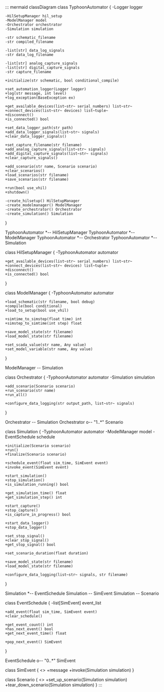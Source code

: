 ::: mermaid
classDiagram
  class TyphoonAutomator {
    -Logger logger

    -HilSetupManager hil_setup
    -ModelManager model
    -Orchestrator orchestrator
    -Simulation simulation

    -str schematic_filename
    -str compiled_filename

    -list[str] data_log_signals
    -str data_log_filename

    -list[str] analog_capture_signals
    -list[str] digital_capture_signals
    -str capture_filename

    +initialize(str schematic, bool conditional_compile)

    +set_automation_logger(Logger logger)
    +log(str message, int level)
    +log_exception(BaseException ex)

    +get_available_devices(list~str~ serial_numbers) list~str~
    +connect_devices(list~str~ devices) list~tuple~
    +disconnect()
    +is_connected() bool

    +set_data_logger_path(str path)
    +add_data_logger_signals(list~str~ signals)
    +clear_data_logger_signals()

    +set_capture_filename(str filename)
    +add_analog_capture_signals(list~str~ signals)
    +add_digital_capture_signals(list~str~ signals)
    +clear_capture_signals()

    +add_scenario(str name, Scenario scenario)
    +clear_scenarios()
    +load_scenarios(str filename)
    +save_scenarios(str filename)

    +run(bool use_vhil)
    +shutdown()

    -create_hilsetup() HilSetupManager
    -create_modelmanager() ModelManager
    -create_orchestrator() Orchestrator
    -create_simulation() Simulation
  }

  TyphoonAutomator *-- HilSetupManager
  TyphoonAutomator *-- ModelManager
  TyphoonAutomator *-- Orchestrator
  TyphoonAutomator *-- Simulation

  class HilSetupManager {
    -TyphoonAutomator automator

    +get_available_devices(list~str~ serial_numbers) list~str~
    +connect_devices(list~str~ devices) list~tuple~
    +disconnect()
    +is_connected() bool
  }

  class ModelManager {
    -TyphoonAutomator automator

    +load_schematic(str filename, bool debug)
    +compile(bool conditional)
    +load_to_setup(bool use_vhil)

    +simtime_to_simstep(float time) int
    +simstep_to_simtime(int step) float

    +save_model_state(str filename)
    +load_model_state(str filename)

    +set_scada_value(str name, Any value)
    +set_model_variable(str name, Any value)
  }

  ModelManager -- Simulation

  class Orchestrator {
    -TyphoonAutomator automator
    -Simulation simulation

    +add_scenario(Scenario scenario)
    +run_scenario(str name)
    +run_all()

    +configure_data_logging(str output_path, list~str~ signals)
  }

  Orchestrator -- Simulation
  Orchestrator o-- "1..*" Scenario

  class Simulation {
    -TyphoonAutomator automator
    -ModelManager model
    -EventSchedule schedule

    +initialize(Scenario scenario)
    +run()
    +finalize(Scenario scenario)

    +schedule_event(float sim_time, SimEvent event)
    +invoke_event(SimEvent event)

    +start_simulation()
    +stop_simulation()
    +is_simulation_running() bool

    +get_simulation_time() float
    +get_simulation_step() int

    +start_capture()
    +stop_capture()
    +is_capture_in_progress() bool

    +start_data_logger()
    +stop_data_logger()

    +set_stop_signal()
    +clear_stop_signal()
    +get_stop_signal() bool

    +set_scenario_duration(float duration)

    +save_model_state(str filename)
    +load_model_state(str filename)

    +configure_data_logging(list~str~ signals, str filename)
  }

  Simulation *-- EventSchedule
  Simulation -- SimEvent
  Simulation -- Scenario

  class EventSchedule {
    -list[SimEvent] event_list

    +add_event(float sim_time, SimEvent event)
    +clear_schedule()

    +get_event_count() int
    +has_next_event() bool
    +get_next_event_time() float
    
    +pop_next_event() SimEvent
  }

  EventSchedule o-- "0..*" SimEvent

  class SimEvent {
    <<interface>>
    +message
    +invoke(Simulation simulation)
  }

  class Scenario {
    <<interface>>
    +set_up_scenario(Simulation simulation)
    +tear_down_scenario(Simulation simulation)
  }
:::
